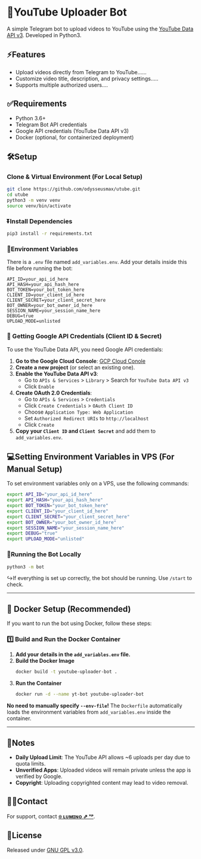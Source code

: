 # 🚀**YouTube Uploader Bot**

A simple Telegram bot to upload videos to YouTube using the [YouTube Data API v3](https://developers.google.com/youtube/v3/). Developed in Python3.

## ⚡Features

- Upload videos directly from Telegram to YouTube......
- Customize video title, description, and privacy settings.....
- Supports multiple authorized users....

## ✅Requirements

- Python 3.6+
- Telegram Bot API credentials
- Google API credentials (YouTube Data API v3)
- Docker (optional, for containerized deployment)

## 🛠Setup

### Clone & Virtual Environment (For Local Setup)

```bash
git clone https://github.com/odysseusmax/utube.git
cd utube
python3 -m venv venv
source venv/bin/activate
```

### ⏬Install Dependencies

```bash
pip3 install -r requirements.txt
```

### 📌Environment Variables

There is a `.env` file named `add_variables.env`. Add your details inside this file before running the bot:

```
API_ID=your_api_id_here
API_HASH=your_api_hash_here
BOT_TOKEN=your_bot_token_here
CLIENT_ID=your_client_id_here
CLIENT_SECRET=your_client_secret_here
BOT_OWNER=your_bot_owner_id_here
SESSION_NAME=your_session_name_here
DEBUG=true
UPLOAD_MODE=unlisted
```

### 🔑 Getting Google API Credentials (Client ID & Secret)

To use the YouTube Data API, you need Google API credentials:

1. **Go to the Google Cloud Console**: [GCP Cloud Conole](https://console.developers.google.com)
2. **Create a new project** (or select an existing one).
3. **Enable the YouTube Data API v3**:
   - Go to `APIs & Services` > `Library` > Search for `YouTube Data API v3`
   - Click `Enable`
4. **Create OAuth 2.0 Credentials**:
   - Go to `APIs & Services` > `Credentials`
   - Click `Create Credentials` > `OAuth Client ID`
   - Choose `Application Type: Web Application`
   - Set `Authorized Redirect URIs` to `http://localhost`
   - Click `Create`
5. **Copy your `Client ID` and `Client Secret`** and add them to `add_variables.env`.

## 💻Setting Environment Variables in VPS (For Manual Setup)

To set environment variables only on a VPS, use the following commands:

```bash
export API_ID="your_api_id_here"
export API_HASH="your_api_hash_here"
export BOT_TOKEN="your_bot_token_here"
export CLIENT_ID="your_client_id_here"
export CLIENT_SECRET="your_client_secret_here"
export BOT_OWNER="your_bot_owner_id_here"
export SESSION_NAME="your_session_name_here"
export DEBUG="true"
export UPLOAD_MODE="unlisted"
```

### 🤖Running the Bot Locally

```bash
python3 -m bot
```

↪️If everything is set up correctly, the bot should be running. Use `/start` to check.

---

## 🐳 Docker Setup (Recommended)

If you want to run the bot using Docker, follow these steps:

### **1️⃣ Build and Run the Docker Container**

1. **Add your details in the `add_variables.env` file.**
2. **Build the Docker Image**
   ```bash
   docker build -t youtube-uploader-bot .
   ```
3. **Run the Container**
   ```bash
   docker run -d --name yt-bot youtube-uploader-bot
   ```

**No need to manually specify `--env-file`!**
The `Dockerfile` automatically loads the environment variables from `add_variables.env` inside the container.

---

## 🔔Notes

- **Daily Upload Limit**: The YouTube API allows ~6 uploads per day due to quota limits.
- **Unverified Apps**: Uploaded videos will remain private unless the app is verified by Google.
- **Copyright**: Uploading copyrighted content may lead to video removal.

## 🤙🏻Contact

For support, contact **[๏ ʟᴜᴍɪɴᴏ ⇗ ˣᵖ](https://telegram.dog/itz_lumino)**.

## 🪪License

Released under [GNU GPL v3.0](LICENSE).


